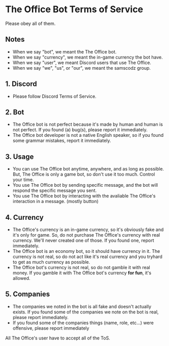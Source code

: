 # The Office Bot Terms of Service
Please obey all of them.

## Notes
- When we say "bot", we meant the The Office bot.
- When we say "currency", we meant the in-game currency the bot have.
- When we say "user", we meant Discord users that use The Office.
- When we say "we", "us", or "our", we meant the samscodz group.

## 1. Discord
- Please follow Discord Terms of Service.

## 2. Bot
- The Office bot is not perfect because it's made by human and human is not perfect. If you found (a) bug(s), please report it immediately.
- The Office bot developer is not a native English speaker, so if you found some grammar mistakes, report it immediately.

## 3. Usage
- You can use The Office bot anytime, anywhere, and as long as possible. But, The Office is only a game bot, so don't use it too much. Control your time.
- You use The Office bot by sending specific message, and the bot will respond the specific message you sent.
- You use The Office bot by interacting with the avaliable The Office's interaction in a message. (mostly button)

## 4. Currency
- The Office's currency is an in-game currency, so it's obviously fake and it's only for game. So, do not purchase The Office's currency with real currency. We'll never created one of those. If you found one, report immediately.
- The Office bot is an economy bot, so it should have currency in it. The currency is not real, so do not act like it's real currency and you tryhard to get as much currency as possible.
- The Office bot's currency is not real, so do not gamble it with real money. If you gamble it with The Office bot's currency **for fun**, it's allowed.

## 5. Companies
- The companies we noted in the bot is all fake and doesn't actually exists. If you found some of the companies we note on the bot is real, please report immediately.
- If you found some of the companies things (name, role, etc...) were offensive, please report immediately

All The Office's user have to accept all of the ToS.
